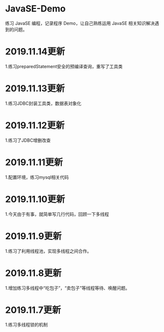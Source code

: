 # JavaSE-Demo
练习 JavaSE 编程，记录程序 Demo，让自己熟练运用 JavaSE 相关知识解决遇到的问题。

# 2019.11.14更新
1.练习preparedStatement安全的预编译查询，重写了工具类

# 2019.11.13更新
1.练习JDBC封装工具类，数据表对象化

# 2019.11.12更新
1.练习了JDBC增删改查

# 2019.11.11更新
1.配置环境，练习mysql相关代码

# 2019.11.10更新
1.今天由于有事，就简单写几行代码，回顾一下多线程

# 2019.11.9更新
1.练习了利用线程池，实现多线程之间合作。<br>

# 2019.11.8更新
1.增加练习多线程中“吃包子”，“卖包子”等线程等待、唤醒问题。<br>

# 2019.11.7更新
1.练习多线程锁的机制<br>
